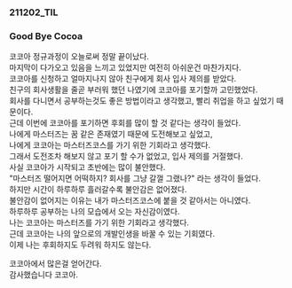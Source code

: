 ### 211202_TIL

### Good Bye Cocoa

코코아 정규과정이 오늘로써 정말 끝이났다.  
마지막이 다가오고 있음을 느끼고 있었지만 여전히 아쉬운건 마찬가지다.  
코코아를 신청하고 얼마지나지 않아 친구에게 회사 입사 제의를 받았다.  
친구의 회사생활을 줄곧 부러워 했던 나였기에 코코아를 포기할까 고민했었다.  
회사를 다니면서 공부하는것도 좋은 방법이라고 생각했고, 빨리 취업을 하고 싶었기 때문이다.    
근데 이번에 코코아를 포기하면 후회를 많이 할 것 같다는 생각이 들었다.  
나에게 마스터즈는 꿈 같은 존재였기 때문에 도전해보고 싶었고,  
나에게 코코아는 마스터즈코스를 가기 위한 기회라고 생각했다.  
그래서 도전조차 해보지 않고 포기 할 수가 없었고, 입사 제의를 거절했다.  
사실 코코아가 시작되고 초반에는 많이 불안했다.  
"마스터즈 떨어지면 어떡하지? 회사를 그냥 갈껄 그랬나?" 라는 생각이 들었다.    
하지만 시간이 하루하루 흘러갈수록 불안감은 없어졌다.  
불안감이 없어지는 이유는 내가 마스터즈코스에 붙을 것 같아서는 아니였다.  
하루하루 공부하는 나의 모습에서 오는 자신감이였다.  
나는 코코아는 마스터즈를 가기 위한 기회라고 생각했다.  
근데 코코아는 나의 앞으로의 개발인생을 바꿀 수 있는 기회였다.  
이제 나는 후회하지도 두려워 하지도 않는다.

코코아에서 많은걸 얻어간다.  
감사했습니다 코코아.
